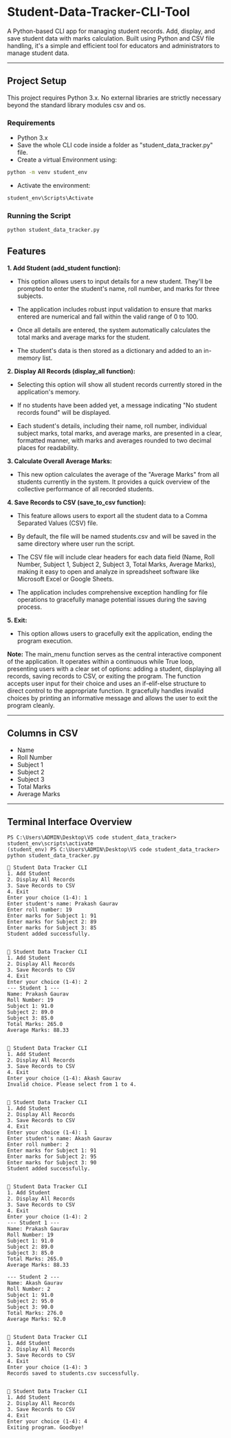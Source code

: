 # Student-Data-Tracker-CLI-Tool
A Python-based CLI app for managing student records. Add, display, and save student data with marks calculation. Built using Python and CSV file handling, it's a simple and efficient tool for educators and administrators to manage student data.

---

## Project Setup
This project requires Python 3.x. No external libraries are strictly necessary beyond the standard library modules csv and os.


### Requirements
- Python 3.x
- Save the whole CLI code inside a folder as "student_data_tracker.py" file.
- Create a virtual Environment using:
```bash
python -m venv student_env
```
- Activate the environment:
```bash
student_env\Scripts\Activate
```

### Running the Script

```bash
python student_data_tracker.py
```



## Features

**1. Add Student (add_student function):**
- This option allows users to input details for a new student. They'll be prompted to enter the student's name, roll number, and marks for three subjects.

- The application includes robust input validation to ensure that marks entered are numerical and fall within the valid range of 0 to 100.

- Once all details are entered, the system automatically calculates the total marks and average marks for the student.

- The student's data is then stored as a dictionary and added to an in-memory list.

**2. Display All Records (display_all function):**
- Selecting this option will show all student records currently stored in the application's memory.

- If no students have been added yet, a message indicating "No student records found" will be displayed.

- Each student's details, including their name, roll number, individual subject marks, total marks, and average marks, are presented in a clear, formatted manner, with marks and averages rounded to two decimal places for readability.

**3. Calculate Overall Average Marks:** 
- This new option calculates the average of the "Average Marks" from all students currently in the system. It provides a quick overview of the collective performance of all recorded students.

**4. Save Records to CSV (save_to_csv function):**
- This feature allows users to export all the student data to a Comma Separated Values (CSV) file.

- By default, the file will be named students.csv and will be saved in the same directory where user run the script.

- The CSV file will include clear headers for each data field (Name, Roll Number, Subject 1, Subject 2, Subject 3, Total Marks, Average Marks), making it easy to open and analyze in spreadsheet software like Microsoft Excel or Google Sheets.

- The application includes comprehensive exception handling for file operations to gracefully manage potential issues during the saving process.

**5. Exit:**
- This option allows users to gracefully exit the application, ending the program execution.

**Note:**
The main_menu function serves as the central interactive component of the application. It operates within a continuous while True loop, presenting users with a clear set of options: adding a student, displaying all records, saving records to CSV, or exiting the program. The function accepts user input for their choice and uses an if-elif-else structure to direct control to the appropriate function. It gracefully handles invalid choices by printing an informative message and allows the user to exit the program cleanly.



---

## Columns in CSV
- Name
- Roll Number
- Subject 1
- Subject 2
- Subject 3
- Total Marks
- Average Marks

---

## Terminal Interface Overview
```
PS C:\Users\ADMIN\Desktop\VS code student_data_tracker> student_env\scripts\activate
(student_env) PS C:\Users\ADMIN\Desktop\VS code student_data_tracker> python student_data_tracker.py

📘 Student Data Tracker CLI
1. Add Student
2. Display All Records
3. Save Records to CSV
4. Exit
Enter your choice (1-4): 1
Enter student's name: Prakash Gaurav
Enter roll number: 19
Enter marks for Subject 1: 91
Enter marks for Subject 2: 89
Enter marks for Subject 3: 85
Student added successfully.


📘 Student Data Tracker CLI
1. Add Student
2. Display All Records
3. Save Records to CSV
4. Exit
Enter your choice (1-4): 2
--- Student 1 ---
Name: Prakash Gaurav
Roll Number: 19
Subject 1: 91.0
Subject 2: 89.0
Subject 3: 85.0
Total Marks: 265.0
Average Marks: 88.33


📘 Student Data Tracker CLI
1. Add Student
2. Display All Records
3. Save Records to CSV
4. Exit
Enter your choice (1-4): Akash Gaurav
Invalid choice. Please select from 1 to 4.


📘 Student Data Tracker CLI
1. Add Student
2. Display All Records
3. Save Records to CSV
4. Exit
Enter your choice (1-4): 1
Enter student's name: Akash Gaurav
Enter roll number: 2
Enter marks for Subject 1: 91
Enter marks for Subject 2: 95
Enter marks for Subject 3: 90
Student added successfully.


📘 Student Data Tracker CLI
1. Add Student
2. Display All Records
3. Save Records to CSV
4. Exit
Enter your choice (1-4): 2
--- Student 1 ---
Name: Prakash Gaurav
Roll Number: 19
Subject 1: 91.0
Subject 2: 89.0
Subject 3: 85.0
Total Marks: 265.0
Average Marks: 88.33

--- Student 2 ---
Name: Akash Gaurav
Roll Number: 2
Subject 1: 91.0
Subject 2: 95.0
Subject 3: 90.0
Total Marks: 276.0
Average Marks: 92.0


📘 Student Data Tracker CLI
1. Add Student
2. Display All Records
3. Save Records to CSV
4. Exit
Enter your choice (1-4): 3
Records saved to students.csv successfully.


📘 Student Data Tracker CLI
1. Add Student
2. Display All Records
3. Save Records to CSV
4. Exit
Enter your choice (1-4): 4
Exiting program. Goodbye!
```

